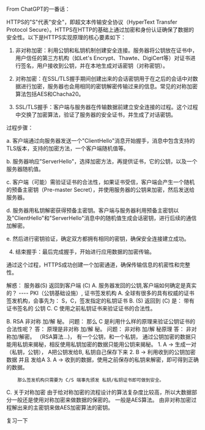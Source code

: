 From ChatGPT的一番话： 

HTTPS的"S"代表"安全"，即超文本传输安全协议（HyperText Transfer Protocol Secure）。HTTPS在HTTP的基础上通过加密和身份认证确保了数据的安全性。以下是HTTPS实现原理的核心要素如下：

1. 非对称加密：利用公钥和私钥机制创建安全连接。服务器将公钥放在证书中，用户信任的第三方机构（如Let's Encrypt、Thawte、DigiCert等）对证书进行签名，用户接收到公钥，并在本地生成对话密钥（对称密钥）。

2. 对称加密：在SSL/TLS握手期间创建出来的会话密钥用于在之后的会话中对数据进行加密，服务器也会用相同的密钥解密传输过来的信息。常见的对称加密算法包括AES和Chacha20。

3. SSL/TLS握手：客户端与服务器在传输数据前建立安全连接的过程。这个过程中交换了加密算法，验证了服务器的安全证书，并生成了对话密钥。

过程步骤：

a. 客户端通过向服务器发送一个"ClientHello"消息开始握手，消息中包含支持的TLS版本，支持的加密方法，一个客户端随机值等。

b. 服务器响应"ServerHello"，选择加密方法，再提供证书，它的公钥，以及一个服务器随机值。

c. 客户端（可能）需验证证书的合法性，如果证书受信，客户端会产生一个随机的预备主密钥（Pre-master Secret），并使用服务器的公钥来加密，然后发送给服务器。

d. 服务器用私钥解密获得预备主密钥。客户端与服务器利用预备主密钥以及"ClientHello"和"ServerHello"消息中的随机值生成会话密钥，进行后续的通信加解密。

e. 然后进行密钥验证，确定双方都拥有相同的密钥，确保安全连接建立成功。

4. 结束握手：最后完成握手，开始进行应用数据的加密传输。

通过这个过程，HTTPS成功创建一个加密通道，确保传输信息的机密性和完整性。


解惑： 
服务器(S) 返回到客户端 (C)
A. 服务器发回的公钥,客户端如何确定是真实的？
    ---- PKI（公钥基础设施）, 证书签发机构 
    A. 全球有很多的具有权威的证书签发机构，会事先为： S，C，签发指定的私钥证书
    B. (S) 返回到 (C) 是： 带有证书签名的 公钥
    C. C 使用之前私钥证书来验证证书的合法性。 
    
B. RSA 非对称 加/解 秘。
    问题： 那么 C 是利用什么样的原理来验证公钥证书的合法性呢？ 
    答： 原理是非对称 加/解 秘。
    问题： 非对称 加/解 秘原理
    答： 非对称加/解密。 （RSA算法...)， 有一个公钥，和一个私钥， 通过公钥加密的数据只能用私钥来揭秘，相反使用私钥加密的数据只能用公钥来揭秘。
        1. A -> 生成一对 （私钥，公钥）， A把公钥发给B, 私钥自己保存下来
        2. B -> 利用收到的公钥加密数据 并且 发给A
        3. A -> 收到的数据，使用之前保存的私钥来解密，即可得到正确的数据。
        
        那么签发机构只需要为 C/S 端事先颁发 私钥/私钥证书即可做到安全。 

C. 关于对称加密
    由于给对称加密的流程设计的算法复杂度比较高，所以大数据部分一般还是使用对称加密来做数据的保密的。 一般是AES算法。
    由非对称加密过程解出来的主密钥来做AES加密算法的密钥。
    
复习一下
    
